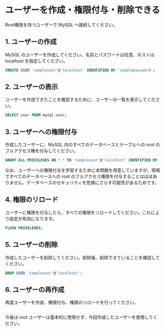 # ユーザーを作成・権限付与・削除できる

Root権限を持つユーザーで MySQL へ接続してください。

## 1. ユーザーの作成

MySQL のユーザーを作成してください。名前とパスワードは任意、ホストは localhost を指定してください。

```sql
CREATE USER 'sampleuser'@'localhost' IDENTIFIED BY 'samplepassword';
```

## 2. ユーザーの表示

ユーザーを作成できたことを確認するために、ユーザーの一覧を表示してください。

```sql
SELECT user FROM mysql.user;
```

## 3. ユーザーへの権限付与

作成したユーザーに、MySQL 内のすべてのデータベースとテーブルへの root のフルアクセス権を付与してください。

```sql
GRANT ALL PRIVILEGES ON *.* TO 'sampleuser'@'localhost' IDENTIFIED BY 'samplepassword' WITH GRANT OPTION;
```

なお、ユーザーへの権限付与を学習するために本問題を用意していますが、現場ですべてのデータベースへの root のフルアクセス権限を付与することはほぼありません。データベースのセキュリティを危険にさらす可能性があるためです。

## 4. 権限のリロード

ユーザーに権限を付与したら、すべての権限をリロードしてください。これにより設定が有効になります。

```sql
FLUSH PRIVILEGES;
```

## 5. ユーザーの削除

作成したユーザーを削除してください。削除後、削除できていることを確認してください。

```sql
DROP USER 'sampleuser'@'localhost';
```

## 6. ユーザーの再作成

再度ユーザーを作成、権限付与、権限のリロードを行ってください。

```sql

```

今後は root ユーザーは基本的に使用せず、今回作成したユーザーを使用してください。
